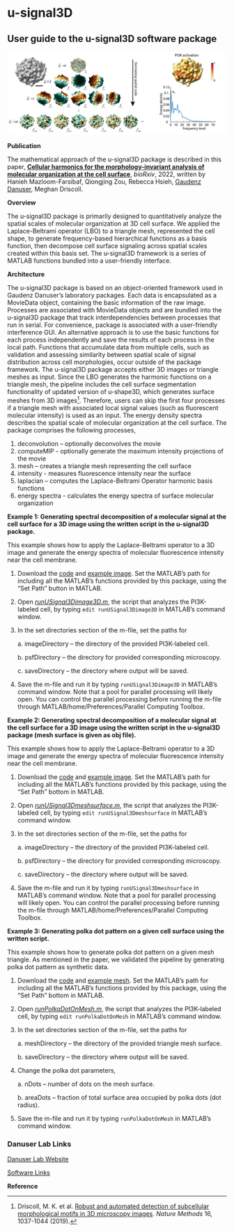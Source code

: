 # u-signal3D

## User guide to the u-signal3D software package

![Alt Text](doc/FigUserGuide.png?raw=true)

**Publication**

The mathematical approach of the u-signal3D package is described in this paper, [**Cellular harmonics for the morphology-invariant analysis of molecular organization at the cell surface**](https://doi.org/10.1101/2022.08.17.504332), *bioRxiv*, 2022, written by Hanieh Mazloom-Farsibaf, Qiongjing Zou, Rebecca Hsieh, [Gaudenz Danuser](https://www.danuserlab-utsw.org/), Meghan Driscoll.


**Overview**

The u-signal3D package is primarily designed to quantitatively analyze the spatial scales of molecular organization at 3D cell surface. We applied the Laplace-Beltrami operator (LBO) to a triangle mesh, represented the cell shape, to generate frequency-based hierarchical functions as a basis function, then decompose cell surface signaling across spatial scales created within this basis set. The u-signal3D framework is a series of MATLAB functions bundled into a user-friendly interface.


**Architecture**

The u-signal3D package is based on an object-oriented framework used in Gaudenz Danuser’s laboratory packages. Each data is encapsulated as a MovieData object, containing the basic information of the raw image. Processes are associated with MovieData objects and are bundled into the u-signal3D package that track interdependencies between processes that run in serial. For convenience, package is associated with a user-friendly interference GUI. An alternative approach is to use the basic functions for each process independently and save the results of each process in the local path. Functions that accumulate data from multiple cells, such as validation and assessing similarity between spatial scale of signal distribution across cell morphologies, occur outside of the package framework.
The u-signal3D package accepts either 3D images or triangle meshes as input. Since the LBO generates the harmonic functions on a triangle mesh, the pipeline includes the cell surface segmentation functionality of updated version of u-shape3D, which generates surface meshes from 3D images[^1]. Therefore, users can skip the first four processes if a triangle mesh with associated local signal values (such as fluorescent molecular intensity) is used as an input. The energy density spectra describes the spatial scale of molecular organization at the cell surface.
The package comprises the following processes,
1.	deconvolution – optionally deconvolves the movie 
2.	computeMIP -  optionally generate the maximum intensity projections of the movie 
3.	mesh – creates a triangle mesh representing the cell surface 
4.	intensity - measures fluorescence intensity near the surface
5.	laplacian – computes the Laplace-Beltrami Operator harmonic basis functions
6.	energy spectra - calculates the energy spectra of surface molecular organization


**Example 1: Generating spectral decomposition of a molecular signal at the cell surface for a 3D image using the written script in the u-signal3D package.**

This example shows how to apply the Laplace-Beltrami operator to a 3D image and generate the energy spectra of molecular fluorescence intensity near the cell membrane. 
1.	Download the [code](https://github.com/DanuserLab/u-signal3D/tree/uSignal3Dpaper) and [example image](https://cloud.biohpc.swmed.edu/index.php/s/MfgQ23KWYED66iR/download). Set the MATLAB’s path for including all the MATLAB’s functions provided by this package, using the “Set Path” button in MATLAB. 
2.	Open [*runUSignal3Dimage3D.m*](https://github.com/DanuserLab/u-signal3D/tree/uSignal3Dpaper/scripts/runUSignal3Dimage3D.m), the script that analyzes the PI3K-labeled cell, by typing `edit runUSignal3Dimage3D` in MATLAB’s command window.  
3.	In the set directories section of the m-file, set the paths for

    a.	imageDirectory – the directory of the provided PI3K-labeled cell.

    b.	psfDirectory – the directory for provided corresponding microscopy.

    c.	saveDirectory – the directory where output will be saved.

4.	Save the m-file and run it by typing `runUSignal3Dimage3D` in MATLAB’s command window. Note that a pool for parallel processing will likely open. You can control the parallel processing before running the m-file through MATLAB/home/Preferences/Parallel Computing Toolbox.

**Example 2: Generating spectral decomposition of a molecular signal at the cell surface for a 3D image using the written script in the u-signal3D package (mesh surface is given as obj file).**

This example shows how to apply the Laplace-Beltrami operator to a 3D image and generate the energy spectra of molecular fluorescence intensity near the cell membrane. 
1.	Download the [code](https://github.com/DanuserLab/u-signal3D/tree/uSignal3Dpaper) and [example image](https://cloud.biohpc.swmed.edu/index.php/s/MfgQ23KWYED66iR/download). Set the MATLAB’s path for including all the MATLAB’s functions provided by this package, using the “Set Path” bottom in MATLAB. 
2.	Open [*runUSignal3Dmeshsurface.m*](https://github.com/DanuserLab/u-signal3D/tree/uSignal3Dpaper/scripts/runUSignal3DmeshSurface.m), the script that analyzes the PI3K-labeled cell, by typing `edit runUSignal3Dmeshsurface` in MATLAB’s command window.  
3.	In the set directories section of the m-file, set the paths for
   
    a.	imageDirectory – the directory of the provided PI3K-labeled cell.

    b.	psfDirectory – the directory for provided corresponding microscopy.

    c.	saveDirectory – the directory where output will be saved.
  	
4.	Save the m-file and run it by typing `runUSignal3Dmeshsurface` in MATLAB’s command window. Note that a pool for parallel processing will likely open. You can control the parallel processing before running the m-file through MATLAB/home/Preferences/Parallel Computing Toolbox.  

**Example 3: Generating polka dot pattern on a given cell surface using the written script.**
 
This example shows how to generate polka dot pattern on a given mesh triangle. As mentioned in the paper, we validated the pipeline by generating polka dot pattern as synthetic data.  
1.	Download the [code](https://github.com/DanuserLab/u-signal3D/tree/uSignal3Dpaper) and [example mesh](https://cloud.biohpc.swmed.edu/index.php/s/MfgQ23KWYED66iR/download). Set the MATLAB’s path for including all the MATLAB’s functions provided by this package, using the “Set Path” bottom in MATLAB. 
2.	Open [*runPolkaDotOnMesh.m*](https://github.com/DanuserLab/u-signal3D/tree/uSignal3Dpaper/scripts/runPolkaDotOnMesh.m), the script that analyzes the PI3K-labeled cell, by typing `edit runPolkaDotOnMesh` in MATLAB’s command window.  
3.	In the set directories section of the m-file, set the paths for
   
    a.	meshDirectory – the directory of the provided triangle mesh surface.

    b.	saveDirectory – the directory where output will be saved.
  	
4.	Change the polka dot parameters,
   
    a.	nDots – number of dots on the mesh surface.
  	
    b.	areaDots – fraction of total surface area occupied by polka dots (dot radius).
  	
5.	Save the m-file and run it by typing `runPolkaDotOnMesh` in MATLAB’s command window. 

### Danuser Lab Links

[Danuser Lab Website](https://www.danuserlab-utsw.org/)

[Software Links](https://github.com/DanuserLab/)

**Reference**

[^1]: Driscoll, M. K. et al. [Robust and automated detection of subcellular morphological motifs in 3D microscopy images](https://www.nature.com/articles/s41592-019-0539-z). *Nature Methods* 16, 1037-1044 (2019). 

